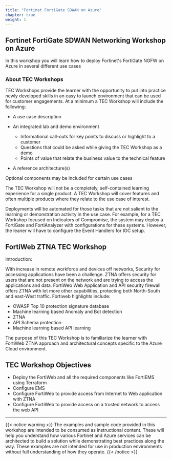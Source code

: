 ```yaml
---
title: "Fortinet FortiGate SDWAN on Azure"
chapter: true
weight: 1
---
```


## Fortinet FortiGate SDWAN Networking Workshop on Azure

In this workshop you will learn how to deploy Fortinet's FortiGate NGFW on Azure in several different use cases

### About TEC Workshops

TEC Workshops provide the learner with the opportunity to put into practice newly developed skills in an easy to launch environment that can be used for customer engagements. At a minimum a TEC Workshop will include the following:

* A use case description
* An integrated lab and demo environment

  * Informational call-outs for key points to discuss or highlight to a customer
  * Questions that could be asked while giving the TEC Workshop as a demo
  * Points of value that relate the business value to the technical feature
* A reference architecture(s)

Optional components may be included for certain use cases

The TEC Workshop will not be a completely, self-contained learning experience for a single product. A TEC Workshop will cover features and often multiple products where they relate to the use case of interest.  

Deployments will be automated for those tasks that are not salient to the learning or demonstration activity in the use case. For example, for a TEC Workshop focused on Indicators of Compromise, the system may deploy a FortiGate and FortiAnalyzer with configurations for these systems. However, the leaner will have to configure the Event Handlers for IOC setup.  

## FortiWeb ZTNA TEC Workshop
Introduction:

With increase in remote workforce and devices off networks, Security for accessing applications have been a challenge. ZTNA offers security for users that are  not present on the network and are trying to access the applications and data. FortiWeb Web Application and API security firewall offers ZTNA with lot more other capabilities, protecting both North-South and east-West traffic. Fortiweb highlights include:

* OWASP Top 10 protection signature database
* Machine learning based Anomaly and Bot detection
* ZTNA 
* API Schema protection
* Machine learning based API learning

The purpose of this TEC Workshop is to familiarize the learner with FortiWeb ZTNA approach and architectural concepts specific to the Azure Cloud environment.

## TEC Workshop Objectives

* Deploy the FortiWeb and all the required components like FortiEMS using Terraform
* Configure EMS
* Configure FortiWeb to provide access from Internet to Web application with ZTNA
* Configure FortiWeb to provide access on a trusted network to access the web API

***

{{< notice warning >}}
The examples and sample code provided in this workshop are intended to be consumed as instructional content. These will help you understand how various Fortinet and Azure services can be architected to build a solution while demonstrating best practices along the way. These examples are not intended for use in production environments without full understanding of how they operate.
{{< /notice >}}